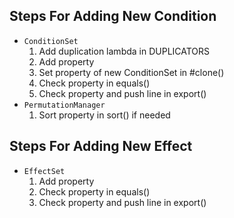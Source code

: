 ## Steps For Adding New Condition

- `ConditionSet`
	1. Add duplication lambda in DUPLICATORS
	1. Add property
	1. Set property of new ConditionSet in #clone()
	1. Check property in equals()
	1. Check property and push line in export()
- `PermutationManager`
	1. Sort property in sort() if needed

## Steps For Adding New Effect

- `EffectSet`
	1. Add property
	1. Check property in equals()
	1. Check property and push line in export()
